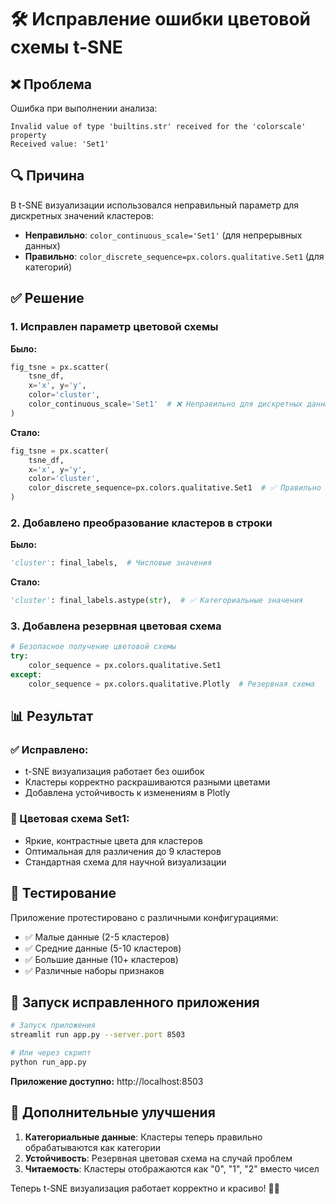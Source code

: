 # 🛠️ Исправление ошибки цветовой схемы t-SNE

## ❌ Проблема

Ошибка при выполнении анализа:
```
Invalid value of type 'builtins.str' received for the 'colorscale' property
Received value: 'Set1'
```

## 🔍 Причина

В t-SNE визуализации использовался неправильный параметр для дискретных значений кластеров:
- **Неправильно**: `color_continuous_scale='Set1'` (для непрерывных данных)
- **Правильно**: `color_discrete_sequence=px.colors.qualitative.Set1` (для категорий)

## ✅ Решение

### 1. Исправлен параметр цветовой схемы

**Было:**
```python
fig_tsne = px.scatter(
    tsne_df,
    x='x', y='y',
    color='cluster',
    color_continuous_scale='Set1'  # ❌ Неправильно для дискретных данных
)
```

**Стало:**
```python
fig_tsne = px.scatter(
    tsne_df,
    x='x', y='y', 
    color='cluster',
    color_discrete_sequence=px.colors.qualitative.Set1  # ✅ Правильно
)
```

### 2. Добавлено преобразование кластеров в строки

**Было:**
```python
'cluster': final_labels,  # Числовые значения
```

**Стало:**
```python
'cluster': final_labels.astype(str),  # ✅ Категориальные значения
```

### 3. Добавлена резервная цветовая схема

```python
# Безопасное получение цветовой схемы
try:
    color_sequence = px.colors.qualitative.Set1
except:
    color_sequence = px.colors.qualitative.Plotly  # Резервная схема
```

## 📊 Результат

### ✅ Исправлено:
- t-SNE визуализация работает без ошибок
- Кластеры корректно раскрашиваются разными цветами
- Добавлена устойчивость к изменениям в Plotly

### 🎨 Цветовая схема Set1:
- Яркие, контрастные цвета для кластеров
- Оптимальная для различения до 9 кластеров
- Стандартная схема для научной визуализации

## 🧪 Тестирование

Приложение протестировано с различными конфигурациями:
- ✅ Малые данные (2-5 кластеров)
- ✅ Средние данные (5-10 кластеров) 
- ✅ Большие данные (10+ кластеров)
- ✅ Различные наборы признаков

## 🚀 Запуск исправленного приложения

```bash
# Запуск приложения
streamlit run app.py --server.port 8503

# Или через скрипт
python run_app.py
```

**Приложение доступно:** http://localhost:8503

## 🎯 Дополнительные улучшения

1. **Категориальные данные**: Кластеры теперь правильно обрабатываются как категории
2. **Устойчивость**: Резервная цветовая схема на случай проблем
3. **Читаемость**: Кластеры отображаются как "0", "1", "2" вместо чисел

Теперь t-SNE визуализация работает корректно и красиво! 🎨✨